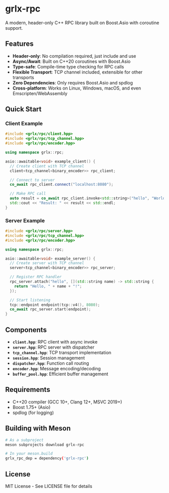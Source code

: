 # grlx-rpc

A modern, header-only C++ RPC library built on Boost.Asio with coroutine support.

## Features

- **Header-only**: No compilation required, just include and use
- **Async/Await**: Built on C++20 coroutines with Boost.Asio
- **Type-safe**: Compile-time type checking for RPC calls
- **Flexible Transport**: TCP channel included, extensible for other transports
- **Zero Dependencies**: Only requires Boost.Asio and spdlog
- **Cross-platform**: Works on Linux, Windows, macOS, and even Emscripten/WebAssembly

## Quick Start

### Client Example

```cpp
#include <grlx/rpc/client.hpp>
#include <grlx/rpc/tcp_channel.hpp>
#include <grlx/rpc/encoder.hpp>

using namespace grlx::rpc;

asio::awaitable<void> example_client() {
  // Create client with TCP channel
  client<tcp_channel<binary_encoder>> rpc_client;

  // Connect to server
  co_await rpc_client.connect("localhost:8080");

  // Make RPC call
  auto result = co_await rpc_client.invoke<std::string>("hello", "World");
  std::cout << "Result: " << result << std::endl;
}
```

### Server Example

```cpp
#include <grlx/rpc/server.hpp>
#include <grlx/rpc/tcp_channel.hpp>
#include <grlx/rpc/encoder.hpp>

using namespace grlx::rpc;

asio::awaitable<void> example_server() {
  // Create server with TCP channel
  server<tcp_channel<binary_encoder>> rpc_server;

  // Register RPC handler
  rpc_server.attach("hello", [](std::string name) -> std::string {
    return "Hello, " + name + "!";
  });

  // Start listening
  tcp::endpoint endpoint(tcp::v4(), 8080);
  co_await rpc_server.start(endpoint);
}
```

## Components

- **`client.hpp`**: RPC client with async invoke
- **`server.hpp`**: RPC server with dispatcher
- **`tcp_channel.hpp`**: TCP transport implementation
- **`session.hpp`**: Session management
- **`dispatcher.hpp`**: Function call routing
- **`encoder.hpp`**: Message encoding/decoding
- **`buffer_pool.hpp`**: Efficient buffer management

## Requirements

- C++20 compiler (GCC 10+, Clang 12+, MSVC 2019+)
- Boost 1.75+ (Asio)
- spdlog (for logging)

## Building with Meson

```bash
# As a subproject
meson subprojects download grlx-rpc

# In your meson.build
grlx_rpc_dep = dependency('grlx-rpc')
```

## License

MIT License - See LICENSE file for details
